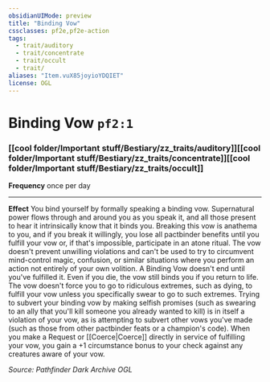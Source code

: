 ```yaml
---
obsidianUIMode: preview
title: "Binding Vow"
cssclasses: pf2e,pf2e-action
tags:
  - trait/auditory
  - trait/concentrate
  - trait/occult
  - trait/
aliases: "Item.vuX85joyioYDQIET"
license: OGL
---
```

# Binding Vow `pf2:1`

### [[cool folder/Important stuff/Bestiary/zz_traits/auditory]][[cool folder/Important stuff/Bestiary/zz_traits/concentrate]][[cool folder/Important stuff/Bestiary/zz_traits/occult]]






**Frequency** once per day

* * *

**Effect** You bind yourself by formally speaking a binding vow. Supernatural power flows through and around you as you speak it, and all those present to hear it intrinsically know that it binds you. Breaking this vow is anathema to you, and if you break it willingly, you lose all pactbinder benefits until you fulfill your vow or, if that's impossible, participate in an atone ritual. The vow doesn't prevent unwilling violations and can't be used to try to circumvent mind-control magic, confusion, or similar situations where you perform an action not entirely of your own volition. A Binding Vow doesn't end until you've fulfilled it. Even if you die, the vow still binds you if you return to life. The vow doesn't force you to go to ridiculous extremes, such as dying, to fulfill your vow unless you specifically swear to go to such extremes. Trying to subvert your binding vow by making selfish promises (such as swearing to an ally that you'll kill someone you already wanted to kill) is in itself a violation of your vow, as is attempting to subvert other vows you've made (such as those from other pactbinder feats or a champion's code). When you make a Request or [[Coerce|Coerce]] directly in service of fulfilling your vow, you gain a +1 circumstance bonus to your check against any creatures aware of your vow.

*Source: Pathfinder Dark Archive*
*OGL*